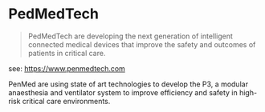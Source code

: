# PedMedTech

> PedMedTech are developing the next generation of intelligent connected medical devices that improve the safety and outcomes of patients in critical care.

see: <https://www.penmedtech.com>

PenMed are using state of art technologies to develop the P3, a modular anaesthesia and ventilator system to improve efficiency and safety in high-risk critical care environments.
